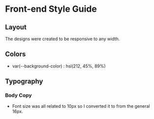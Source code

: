 # Front-end Style Guide

## Layout

The designs were created to be responsive to any width.

## Colors

- var(--background-color) : hsl(212, 45%, 89%)

## Typography

### Body Copy

- Font size was all related to 10px so I converted it to from the general 16px.
